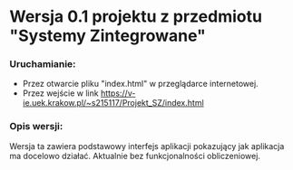 # Wersja 0.1 projektu z przedmiotu "Systemy Zintegrowane"
### Uruchamianie:
- Przez otwarcie pliku "index.html" w przeglądarce internetowej.
- Przez wejście w link https://v-ie.uek.krakow.pl/~s215117/Projekt_SZ/index.html

### Opis wersji:
Wersja ta zawiera podstawowy interfejs aplikacji pokazujący jak aplikacja ma docelowo działać. Aktualnie bez funkcjonalności obliczeniowej.